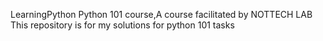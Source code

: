LearningPython
Python 101 course,A course facilitated by NOTTECH LAB
This repository is for my solutions for python 101 tasks

